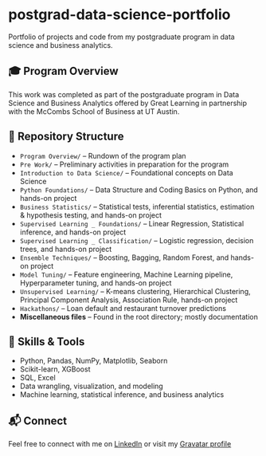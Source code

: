 # postgrad-data-science-portfolio

Portfolio of projects and code from my postgraduate program in data science and business analytics.

## 🎓 Program Overview

This work was completed as part of the postgraduate program in Data Science and Business Analytics offered by Great Learning in partnership with the McCombs School of Business at UT Austin.

## 📁 Repository Structure

- `Program Overview/` – Rundown of the program plan  
- `Pre Work/` – Preliminary activities in preparation for the program  
- `Introduction to Data Science/` – Foundational concepts on Data Science  
- `Python Foundations/` – Data Structure and Coding Basics on Python, and hands-on project  
- `Business Statistics/` – Statistical tests, inferential statistics, estimation & hypothesis testing, and hands-on project  
- `Supervised Learning _ Foundations/` – Linear Regression, Statistical inference, and hands-on project  
- `Supervised Learning _ Classification/` – Logistic regression, decision trees, and hands-on project  
- `Ensemble Techniques/` – Boosting, Bagging, Random Forest, and hands-on project  
- `Model Tuning/` – Feature engineering, Machine Learning pipeline, Hyperparameter tuning, and hands-on project  
- `Unsupervised Learning/` – K-means clustering, Hierarchical Clustering, Principal Component Analysis, Association Rule, hands-on project  
- `Hackathons/` – Loan default and restaurant turnover predictions
- **Miscellaneous files** – Found in the root directory; mostly documentation


## 🧠 Skills & Tools

- Python, Pandas, NumPy, Matplotlib, Seaborn  
- Scikit-learn, XGBoost  
- SQL, Excel  
- Data wrangling, visualization, and modeling  
- Machine learning, statistical inference, and business analytics  

## 📬 Connect

Feel free to connect with me on [LinkedIn](https://www.linkedin.com/in/arielsama/) or visit my [Gravatar profile](https://gravatar.com/inquisitivelyduckb602562deb)


